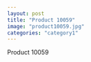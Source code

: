 ```yaml
---
layout: post
title: "Product 10059"
image: "product10059.jpg"
categories: "category1"
---
```

Product 10059

